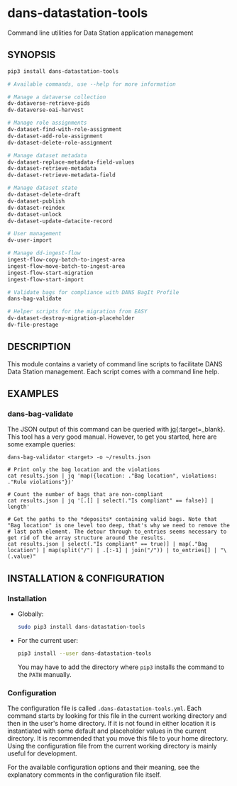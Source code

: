 dans-datastation-tools
======================

Command line utilities for Data Station application management

SYNOPSIS
--------

```bash
pip3 install dans-datastation-tools

# Available commands, use --help for more information

# Manage a dataverse collection
dv-dataverse-retrieve-pids
dv-dataverse-oai-harvest

# Manage role assignments
dv-dataset-find-with-role-assignment
dv-dataset-add-role-assignment
dv-dataset-delete-role-assignment

# Manage dataset metadata
dv-dataset-replace-metadata-field-values
dv-dataset-retrieve-metadata
dv-dataset-retrieve-metadata-field

# Manage dataset state
dv-dataset-delete-draft
dv-dataset-publish
dv-dataset-reindex
dv-dataset-unlock
dv-dataset-update-datacite-record

# User management
dv-user-import

# Manage dd-ingest-flow
ingest-flow-copy-batch-to-ingest-area
ingest-flow-move-batch-to-ingest-area
ingest-flow-start-migration
ingest-flow-start-import

# Validate bags for compliance with DANS BagIt Profile
dans-bag-validate

# Helper scripts for the migration from EASY
dv-dataset-destroy-migration-placeholder
dv-file-prestage

```

DESCRIPTION
-----------

This module contains a variety of command line scripts to facilitate DANS Data Station management. Each script comes
with a command line help.


EXAMPLES
--------

### dans-bag-validate

The JSON output of this command can be queried with [jq]{:target=_blank}. This tool has a very good manual. However, to
get you started, here are some example queries:

```text
dans-bag-validator <target> -o ~/results.json

# Print only the bag location and the violations
cat results.json | jq 'map({location: ."Bag location", violations: ."Rule violations"})'

# Count the number of bags that are non-compliant
cat results.json | jq '[.[] | select(."Is compliant" == false)] | length'

# Get the paths to the *deposits* containing valid bags. Note that "Bag location" is one level too deep, that's why we need to remove the 
# last path element. The detour through to_entries seems necessary to get rid of the array structure around the results.
cat results.json | select(."Is compliant" == true)] | map(."Bag location") | map(split("/") | .[:-1] | join("/")) | to_entries[] | "\(.value)"
```

INSTALLATION & CONFIGURATION
----------------------------

### Installation

* Globally:

  ```bash
  sudo pip3 install dans-datastation-tools
  ```

* For the current user:

  ```bash
  pip3 install --user dans-datastation-tools
  ```
  You may have to add the directory where `pip3` installs the command to the `PATH` manually.

### Configuration

The configuration file is called `.dans-datastation-tools.yml`. Each command starts by looking for this file in the
current working directory and then in the user's home directory. If it is not found in either location it is
instantiated with some default and placeholder values in the current directory. It is recommended that you move this
file to your home directory. Using the configuration file from the current working directory is mainly useful for
development.

For the available configuration options and their meaning, see the explanatory comments in the configuration file
itself.

[jq]: https://stedolan.github.io/jq/manual/